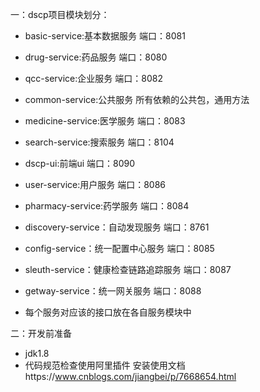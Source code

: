 一：dscp项目模块划分：

* basic-service:基本数据服务  端口：8081
* drug-service:药品服务  端口：8080
* qcc-service:企业服务  端口：8082
* common-service:公共服务 所有依赖的公共包，通用方法
* medicine-service:医学服务  端口：8083
* search-service:搜索服务  端口：8104
* dscp-ui:前端ui  端口：8090
* user-service:用户服务  端口：8086
* pharmacy-service:药学服务  端口：8084
* discovery-service：自动发现服务  端口：8761
* config-service：统一配置中心服务  端口：8085
* sleuth-service：健康检查链路追踪服务  端口：8087
* getway-service：统一网关服务  端口：8088

* 每个服务对应该的接口放在各自服务模块中

二：开发前准备

* jdk1.8
* 代码规范检查使用阿里插件
   安装使用文档https://www.cnblogs.com/jiangbei/p/7668654.html





